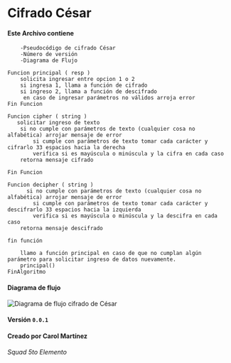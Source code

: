 # Cifrado César

#### Este Archivo contiene
		-Pseudocódigo de cifrado César
		-Número de versión
		-Diagrama de Flujo


````
Funcion principal ( resp )
 	solicita ingresar entre opcion 1 o 2
 	si ingresa 1, llama a función de cifrado
 	si ingreso 2, llama a función de descifrado
	 en caso de ingresar parámetros no válidos arroja error
Fin Funcion

Funcion cipher ( string )
   solicitar ingreso de texto
    si no cumple con parámetros de texto (cualquier cosa no alfabética) arrojar mensaje de error
    	si cumple con parámetros de texto tomar cada carácter y cifrarlo 33 espacios hacia la derecha
    	verifica si es mayúscula o minúscula y la cifra en cada caso
    retorna mensaje cifrado

Fin Funcion

Funcion decipher ( string )
 	  si no cumple con parámetros de texto (cualquier cosa no alfabética) arrojar mensaje de error
    	si cumple con parámetros de texto tomar cada carácter y descifrarlo 33 espacios hacia la izquierda
    	verifica si es mayúscula o minúscula y la descifra en cada caso
    retorna mensaje descifrado

fin función

    llamo a función principal en caso de que no cumplan algún parámetro para solicitar ingreso de datos nuevamente.
    principal()
FinAlgoritmo

````

#### Diagrama de flujo
![Diagrama de flujo cifrado de César](http://subirimagen.me/uploads/20171005081052.jpg)

#### Versión `0.0.1`
#### Creado por Carol Martínez
###### Squad 5to Elemento